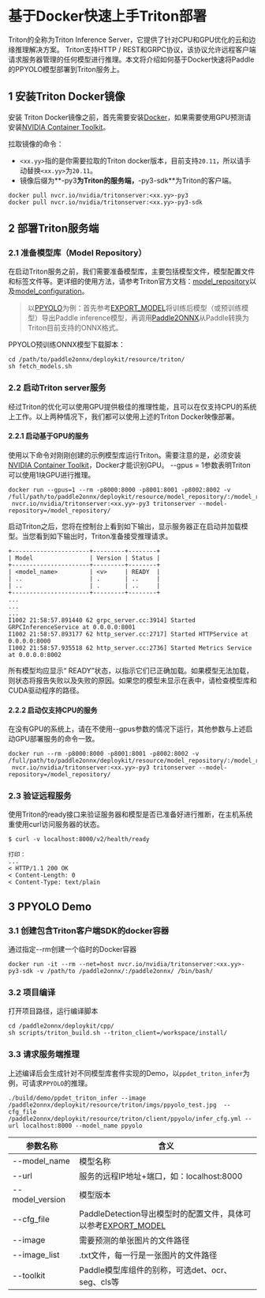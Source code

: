 # 基于Docker快速上手Triton部署

Triton的全称为Triton Inference Server，它提供了针对CPU和GPU优化的云和边缘推理解决方案。 Triton支持HTTP / REST和GRPC协议，该协议允许远程客户端请求服务器管理的任何模型进行推理。本文将介绍如何基于Docker快速将Paddle的PPYOLO模型部署到Triton服务上。

## 1 安装Triton Docker镜像

安装 Triton Docker镜像之前，首先需要安装[Docker](https://docs.docker.com/engine/install/)，如果需要使用GPU预测请安装[NVIDIA Container Toolkit](https://github.com/NVIDIA/nvidia-docker)。

拉取镜像的命令：

- `<xx.yy>`指的是你需要拉取的Triton docker版本，目前支持`20.11`，所以请手动替换`<xx.yy>`为`20.11`。
- 镜像后缀为**-py3**为Triton的服务端，**-py3-sdk**为Triton的客户端。

```
docker pull nvcr.io/nvidia/tritonserver:<xx.yy>-py3
docker pull nvcr.io/nvidia/tritonserver:<xx.yy>-py3-sdk
```

## 2 部署Triton服务端

### 2.1 准备模型库（Model Repository）

在启动Triton服务之前，我们需要准备模型库，主要包括模型文件，模型配置文件和标签文件等。更详细的使用方法，请参考Triton官方文档：[model_repository](https://github.com/triton-inference-server/server/blob/master/docs/model_repository.md)以及[model_configuration](https://github.com/triton-inference-server/server/blob/master/docs/model_configuration.md)。

>以[PPYOLO](https://github.com/PaddlePaddle/PaddleDetection/blob/release/2.0-rc/configs/ppyolo/README_cn.md)为例：首先参考[EXPORT_MODEL](https://github.com/PaddlePaddle/PaddleDetection/blob/release/2.0-rc/docs/advanced_tutorials/deploy/EXPORT_MODEL.md)将训练后模型（或预训练模型）导出Paddle inference模型，再调用[Paddle2ONNX](https://github.com/PaddlePaddle/Paddle2ONNX.git)从Paddle转换为Triton目前支持的ONNX格式。

PPYOLO预训练ONNX模型下载脚本：

```
cd /path/to/paddle2onnx/deploykit/resource/triton/
sh fetch_models.sh
```


### 2.2 启动Triton server服务

经过Triton的优化可以使用GPU提供极佳的推理性能，且可以在仅支持CPU的系统上工作。以上两种情况下，我们都可以使用上述的Triton Docker映像部署。

#### 2.2.1 启动基于GPU的服务

使用以下命令对刚刚创建的示例模型库运行Triton。需要注意的是，必须安装[NVIDIA Container Toolkit](https://github.com/NVIDIA/nvidia-docker)，Docker才能识别GPU。 --gpus = 1参数表明Triton可以使用1块GPU进行推理。

```
docker run --gpus=1 --rm -p8000:8000 -p8001:8001 -p8002:8002 -v /full/path/to/paddle2onnx/deploykit/resource/model_repository/:/model_repository/
 nvcr.io/nvidia/tritonserver:<xx.yy>-py3 tritonserver --model-repository=/model_repository/
```
启动Triton之后，您将在控制台上看到如下输出，显示服务器正在启动并加载模型。当您看到如下输出时，Triton准备接受推理请求。
```
+----------------------+---------+--------+
| Model                | Version | Status |
+----------------------+---------+--------+
| <model_name>         | <v>     | READY  |
| ..                   | .       | ..     |
| ..                   | .       | ..     |
+----------------------+---------+--------+
...
...
...
I1002 21:58:57.891440 62 grpc_server.cc:3914] Started GRPCInferenceService at 0.0.0.0:8001
I1002 21:58:57.893177 62 http_server.cc:2717] Started HTTPService at 0.0.0.0:8000
I1002 21:58:57.935518 62 http_server.cc:2736] Started Metrics Service at 0.0.0.0:8002
```

所有模型均应显示“ READY”状态，以指示它们已正确加载。如果模型无法加载，则状态将报告失败以及失败的原因。如果您的模型未显示在表中，请检查模型库和CUDA驱动程序的路径。

#### 2.2.2 启动仅支持CPU的服务

在没有GPU的系统上，请在不使用--gpus参数的情况下运行，其他参数与上述启动GPU部署服务的命令一致。

```
docker run --rm -p8000:8000 -p8001:8001 -p8002:8002 -v /full/path/to/paddle2onnx/deploykit/resource/model_repository/:/model_repository/
 nvcr.io/nvidia/tritonserver:<xx.yy>-py3 tritonserver --model-repository=/model_repository/
```

### 2.3 验证远程服务

使用Triton的ready接口来验证服务器和模型是否已准备好进行推断，在主机系统重使用curl访问服务器的状态。

```
$ curl -v localhost:8000/v2/health/ready

打印：
...
< HTTP/1.1 200 OK
< Content-Length: 0
< Content-Type: text/plain
```

## 3 PPYOLO Demo

### 3.1 创建包含Triton客户端SDK的docker容器

通过指定--rm创建一个临时的Docker容器

```
docker run -it --rm --net=host nvcr.io/nvidia/tritonserver:<xx.yy>-py3-sdk -v /path/to /paddle2onnx/:/paddle2onnx/ /bin/bash/
```

### 3.2 项目编译

打开项目路径，运行编译脚本

```
cd /paddle2onnx/deploykit/cpp/
sh scripts/triton_build.sh --triton_client=/workspace/install/
```
### 3.3 请求服务端推理

上述编译后会生成针对不同模型库套件实现的Demo，以`ppdet_triton_infer`为例，可请求`PPYOLO`的推理。

```
./build/demo/ppdet_triton_infer --image /paddle2onnx/deploykit/resource/triton/imgs/ppyolo_test.jpg  --cfg_file /paddle2onnx/deploykit/resource/triton/client/ppyolo/infer_cfg.yml --url localhost:8000 --model_name ppyolo
```

|参数名称 | 含义 |
|---|---|
| --model_name | 模型名称|
| --url | 服务的远程IP地址+端口，如：localhost:8000|
| --model_version | 模型版本 |
| --cfg_file | PaddleDetection导出模型时的配置文件，具体可以参考[EXPORT_MODEL](https://github.com/PaddlePaddle/PaddleDetection/blob/release/2.0-rc/docs/advanced_tutorials/deploy/EXPORT_MODEL.md) |
| --image | 需要预测的单张图片的文件路径 |
| --image_list | .txt文件，每一行是一张图片的文件路径 |
| --toolkit | Paddle模型库组件的别称，可选det、ocr、seg、cls等 |

